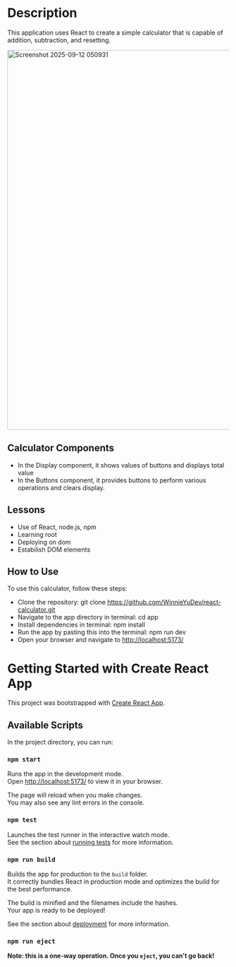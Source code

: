 # Description
This application uses React to create a simple calculator that is capable of addition, subtraction, and resetting.

<img width="1855" height="860" alt="Screenshot 2025-09-12 050931" src="https://github.com/user-attachments/assets/aa950181-53d8-455c-90a8-e28b91941333" />

## Calculator Components
- In the Display component, it shows values of buttons and displays total value 
- In the Buttons component, it provides buttons to perform various operations and clears display. 

## Lessons
- Use of React, node.js, npm
- Learning root
- Deploying on dom
- Estabilish DOM elements

## How to Use
To use this calculator, follow these steps: 

- Clone the repository: git clone https://github.com/WinnieYuDev/react-calculator.git 
- Navigate to the app directory in terminal: cd app 
- Install dependencies in terminal: npm install 
- Run the app by pasting this into the terminal: npm run dev 
- Open your browser and navigate to [http://localhost:5173/](http://localhost:5173/)

# Getting Started with Create React App

This project was bootstrapped with [Create React App](https://github.com/facebook/create-react-app).



## Available Scripts

In the project directory, you can run:

### `npm start`

Runs the app in the development mode.\
Open [http://localhost:5173/](http://localhost:5173/) to view it in your browser.

The page will reload when you make changes.\
You may also see any lint errors in the console.

### `npm test`

Launches the test runner in the interactive watch mode.\
See the section about [running tests](https://facebook.github.io/create-react-app/docs/running-tests) for more information.

### `npm run build`

Builds the app for production to the `build` folder.\
It correctly bundles React in production mode and optimizes the build for the best performance.

The build is minified and the filenames include the hashes.\
Your app is ready to be deployed!

See the section about [deployment](https://facebook.github.io/create-react-app/docs/deployment) for more information.

### `npm run eject`

**Note: this is a one-way operation. Once you `eject`, you can't go back!**

